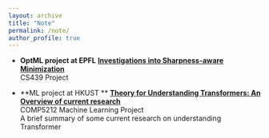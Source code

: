 ```yaml
---
layout: archive
title: "Note"
permalink: /note/
author_profile: true
---
```


<!-- **Note on theory of representation learning** -->

- **OptML project at EPFL** [**Investigations into Sharpness-aware Minimization**](../files/CS439_final_report.pdf)
<br /> CS439 Project

- **ML project at HKUST ** [**Theory for Understanding Transformers: An Overview of current research**](../files/comp5212.pdf)
<br /> COMP5212 Machine Learning Project
<br /> A brief summary of some current research on understanding Transformer